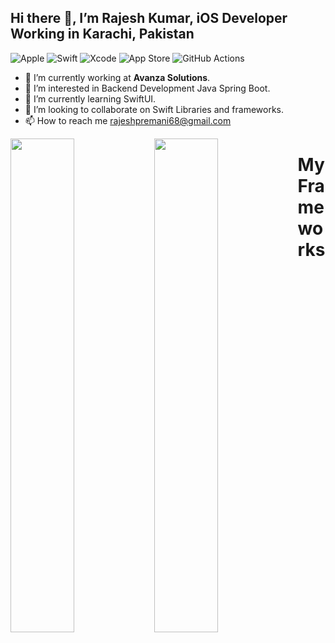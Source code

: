  ## Hi there 👋, I’m Rajesh Kumar, iOS Developer Working in Karachi, Pakistan
 

 ![Apple](https://img.shields.io/badge/Apple-%23000000.svg?style=for-the-badge&logo=apple&logoColor=white)
 ![Swift](https://img.shields.io/badge/swift-F54A2A?style=for-the-badge&logo=swift&logoColor=white)
 ![Xcode](https://img.shields.io/badge/Xcode-007ACC?style=for-the-badge&logo=Xcode&logoColor=white)
 ![App Store](https://img.shields.io/badge/App_Store-0D96F6?style=for-the-badge&logo=app-store&logoColor=white)
 ![GitHub Actions](https://img.shields.io/badge/github%20actions-%232671E5.svg?style=for-the-badge&logo=githubactions&logoColor=white)
 
- 🏢 I’m currently working at **Avanza Solutions**.
- 👀 I’m interested in Backend Development Java Spring Boot.
- 🌱 I’m currently learning SwiftUI.
- 💞️ I’m looking to collaborate on Swift Libraries and frameworks.
- 📫 How to reach me rajeshpremani68@gmail.com



<img align="left" width="45%" src="https://github-readme-stats.vercel.app/api?username=rajeshpremani&show_icons=true&theme=radical" />
<img align="left" width="45%" src="https://github-readme-stats.vercel.app/api/top-langs/?username=rajeshpremani&layout=compact" />


# My Frameworks
<!-- BLOG-POST-LIST:START -->
<!-- BLOG-POST-LIST:END -->


<!---
rajeshpremani/rajeshpremani is a ✨ special ✨ repository because its `README.md` (this file) appears on your GitHub profile.
You can click the Preview link to take a look at your changes.
--->

